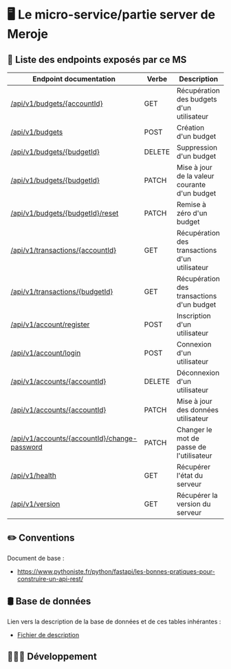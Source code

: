 # 🖥️ Le micro-service/partie server de Meroje

## 🔎 Liste des endpoints exposés par ce MS

| Endpoint documentation                                                                                                | Verbe  | Description                                    |
| --------------------------------------------------------------------------------------------------------------------- | ------ | ---------------------------------------------- |
| <a href="/server/docs/budgets/endpoint-budgets-read.md">/api/v1/budgets/{accountId}</a>                               | GET    | Récupération des budgets d'un utilisateur      |
| <a href="/server/docs/budgets/endpoint-budgets-create.md">/api/v1/budgets</a>                                         | POST   | Création d'un budget                           |
| <a href="/server/docs/budgets/endpoint-budgets-remove.md">/api/v1/budgets/{budgetId}</a>                              | DELETE | Suppression d'un budget                        |
| <a href="/server/docs/budgets/endpoint-budgets-edit.md">/api/v1/budgets/{budgetId}</a>                                | PATCH  | Mise à jour de la valeur courante d'un budget  |
| <a href="/server/docs/budgets/endpoint-budgets-reset.md">/api/v1/budgets/{budgetId}/reset</a>                         | PATCH  | Remise à zéro d'un budget                      |
| <a href="/server/docs/transactions/endpoint-transactions-account-history.md">/api/v1/transactions/{accountId}</a>     | GET    | Récupération des transactions d'un utilisateur |
| <a href="/server/docs/transactions/endpoint-transactions-budget-history.md">/api/v1/transactions/{budgetId}</a>       | GET    | Récupération des transactions d'un budget      |
| <a href="/server/docs/accounts/endpoint-account-register.md">/api/v1/account/register</a>                             | POST   | Inscription d'un utilisateur                   |
| <a href="/server/docs/accounts/endpoint-account-login.md">/api/v1/account/login</a>                                   | POST   | Connexion d'un utilisateur                     |
| <a href="/server/docs/accounts/endpoint-accounts-logout.md">/api/v1/accounts/{accountId}</a>                          | DELETE | Déconnexion d'un utilisateur                   |
| <a href="/server/docs/accounts/endpoint-accounts-edit.md">/api/v1/accounts/{accountId}</a>                            | PATCH  | Mise à jour des données utilisateur            |
| <a href="/server/docs/accounts/endpoint-accounts-change-password.md">/api/v1/accounts/{accountId}/change-password</a> | PATCH  | Changer le mot de passe de l'utilisateur       |
| <a href="/server/docs/endpoint-health.md">/api/v1/health</a>                                                          | GET    | Récupérer l'état du serveur                    |
| <a href="/server/docs/endpoint-version.md">/api/v1/version</a>                                                        | GET    | Récupérer la version du serveur                |

## ✏️ Conventions

Document de base :

- https://www.pythoniste.fr/python/fastapi/les-bonnes-pratiques-pour-construire-un-api-rest/

## 🛢️ Base de données

Lien vers la description de la base de données et de ces tables inhérantes :

- <a href="/server/docs/database/database.md">Fichier de description</a>

## 👨🏻‍💻 Développement
